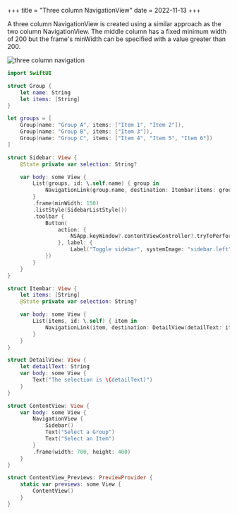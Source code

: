 +++
title = "Three column NavigationView"
date = 2022-11-13
+++

A three column NavigationView is created using a similar approach as the two column NavigationView. The middle column has a fixed minimum width of 200 but the frame's minWidth can be specified with a value greater than 200.

<p><img src="/img/three-column-nav.png" style="max-width:600px;" alt="three column navigation"></p>

```swift
import SwiftUI

struct Group {
    let name: String
    let items: [String]
}

let groups = [
    Group(name: "Group A", items: ["Item 1", "Item 2"]),
    Group(name: "Group B", items: ["Item 3"]),
    Group(name: "Group C", items: ["Item 4", "Item 5", "Item 6"])
]

struct Sidebar: View {
    @State private var selection: String?

    var body: some View {
        List(groups, id: \.self.name) { group in
            NavigationLink(group.name, destination: Itembar(items: group.items), tag: group.name, selection: $selection)
        }
        .frame(minWidth: 150)
        .listStyle(SidebarListStyle())
        .toolbar {
            Button(
                action: {
                    NSApp.keyWindow?.contentViewController?.tryToPerform(#selector(NSSplitViewController.toggleSidebar(_:)), with: nil)
                }, label: {
                    Label("Toggle sidebar", systemImage: "sidebar.left")
            })
        }
    }
}

struct Itembar: View {
    let items: [String]
    @State private var selection: String?

    var body: some View {
        List(items, id: \.self) { item in
            NavigationLink(item, destination: DetailView(detailText: item), tag: item, selection: $selection)
        }
    }
}

struct DetailView: View {
    let detailText: String
    var body: some View {
        Text("The selection is \(detailText)")
    }
}

struct ContentView: View {
    var body: some View {
        NavigationView {
            Sidebar()
            Text("Select a Group")
            Text("Select an Item")
        }
        .frame(width: 700, height: 400)
    }
}

struct ContentView_Previews: PreviewProvider {
    static var previews: some View {
        ContentView()
    }
}
```
